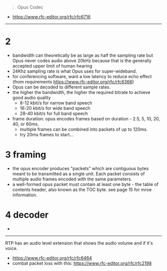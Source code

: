 > Opus Codec
- https://www.rfc-editor.org/rfc/rfc6716
---

# 2
- bandwidth can theoretically be as large as half the sampling rate but Opus never codes audio above 20kHz because that is the generally accepted upper limit of human hearing
- 24Khz sampling rate is what Opus uses for super-wideband. 
- for conferencing software, want a low latency to reduce echo effect (from requirements https://www.rfc-editor.org/rfc/rfc6366)
- Opus can be decoded to different sample rates. 
- the higher the bandwidth, the higher the required bitrate to achieve good audio quality
    - 8-12 kbit/s for narrow band speech
    - 16-20 kbit/s for wide band speech 
    - 28-40 kbit/s for full band speech
- frame duration: opus encodes frames based on duration - 2.5, 5, 10, 20, 40, or 60ms. 
    - multiple frames can be combined into packets of up to 120ms. 
    - try 20ms frames to start...

# 3 framing
- the opus encoder produces "packets" which are contiguous bytes meant to be transmitted as a single unit. Each packet consists of multiple audio frames encoded with the same parameters. 
- a well-formed opus packet must contain at least one byte - the table of contents header, also known as the TOC byte. see page 15 for mroe information. 

# 4 decoder
- 



----
RTP has an audio level extension that shows the audio volume and if it's voice. 
- https://www.rfc-editor.org/rfc/rfc6464
- combat packet loss with this: https://www.rfc-editor.org/rfc/rfc2198
